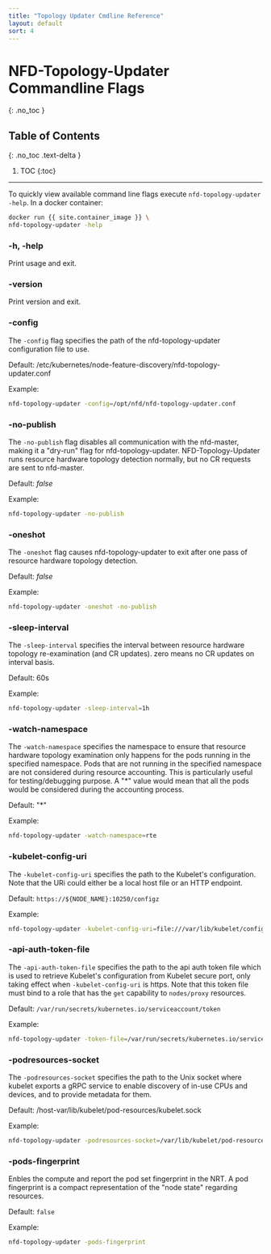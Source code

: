 ```yaml
---
title: "Topology Updater Cmdline Reference"
layout: default
sort: 4
---
```


# NFD-Topology-Updater Commandline Flags

{: .no_toc }

## Table of Contents

{: .no_toc .text-delta }

1. TOC
{:toc}

---

To quickly view available command line flags execute `nfd-topology-updater -help`.
In a docker container:

```bash
docker run {{ site.container_image }} \
nfd-topology-updater -help
```

### -h, -help

Print usage and exit.

### -version

Print version and exit.

### -config

The `-config` flag specifies the path of the nfd-topology-updater
configuration file to use.

Default: /etc/kubernetes/node-feature-discovery/nfd-topology-updater.conf

Example:

```bash
nfd-topology-updater -config=/opt/nfd/nfd-topology-updater.conf
```

### -no-publish

The `-no-publish` flag disables all communication with the nfd-master, making
it a "dry-run" flag for nfd-topology-updater. NFD-Topology-Updater runs
resource hardware topology detection normally, but no CR requests are sent to
nfd-master.

Default: *false*

Example:

```bash
nfd-topology-updater -no-publish
```

### -oneshot

The `-oneshot` flag causes nfd-topology-updater to exit after one pass of
resource hardware topology detection.

Default: *false*

Example:

```bash
nfd-topology-updater -oneshot -no-publish
```

### -sleep-interval

The `-sleep-interval` specifies the interval between resource hardware
topology re-examination (and CR updates). zero means no CR updates on interval basis.

Default: 60s

Example:

```bash
nfd-topology-updater -sleep-interval=1h
```

### -watch-namespace

The `-watch-namespace` specifies the namespace to ensure that resource
hardware topology examination only happens for the pods running in the
specified namespace. Pods that are not running in the specified namespace
are not considered during resource accounting. This is particularly useful
for testing/debugging purpose. A "*" value would mean that all the pods would
be considered during the accounting process.

Default: "*"

Example:

```bash
nfd-topology-updater -watch-namespace=rte
```

### -kubelet-config-uri

The `-kubelet-config-uri` specifies the path to the Kubelet's configuration.
Note that the URi could either be a local host file or an HTTP endpoint.

Default:  `https://${NODE_NAME}:10250/configz`

Example:

```bash
nfd-topology-updater -kubelet-config-uri=file:///var/lib/kubelet/config.yaml
```

### -api-auth-token-file

The `-api-auth-token-file` specifies the path to the api auth token file
which is used to retrieve Kubelet's configuration from Kubelet secure port,
only taking effect when `-kubelet-config-uri` is https.
Note that this token file must bind to a role that has the `get` capability to
`nodes/proxy` resources.

Default:  `/var/run/secrets/kubernetes.io/serviceaccount/token`

Example:

```bash
nfd-topology-updater -token-file=/var/run/secrets/kubernetes.io/serviceaccount/token
```

### -podresources-socket

The `-podresources-socket` specifies the path to the Unix socket where kubelet
exports a gRPC service to enable discovery of in-use CPUs and devices, and to
provide metadata for them.

Default:  /host-var/lib/kubelet/pod-resources/kubelet.sock

Example:

```bash
nfd-topology-updater -podresources-socket=/var/lib/kubelet/pod-resources/kubelet.sock
```

### -pods-fingerprint

Enbles the compute and report the pod set fingerprint in the NRT.
A pod fingerprint is a compact representation of the "node state" regarding resources.

Default: `false`

Example:

```bash
nfd-topology-updater -pods-fingerprint
```
